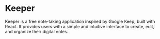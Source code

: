 
# Keeper

Keeper is a free note-taking application inspired by Google Keep, built with React. It provides users with a simple and intuitive interface to create, edit, and organize their digital notes.
